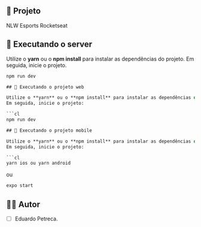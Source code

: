 ## 📱 Projeto

NLW Esports Rocketseat

## 🚀 Executando o server

Utilize o **yarn** ou o **npm install** para instalar as dependências do projeto.
Em seguida, inicie o projeto.
```cl
npm run dev

## 🚀 Executando o projeto web

Utilize o **yarn** ou o **npm install** para instalar as dependências do projeto.
Em seguida, inicie o projeto:

```cl
npm run dev

## 🚀 Executando o projeto mobile

Utilize o **yarn** ou o **npm install** para instalar as dependências do projeto.
Em seguida, inicie o projeto:

```cl
yarn ios ou yarn android

```

ou

```cl
expo start

```

## 👩‍💻 Autor

- [ ] Eduardo Petreca.
